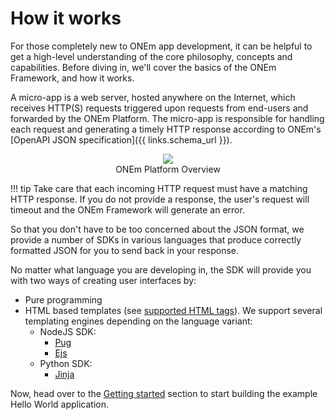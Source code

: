 # How it works

For those completely new to ONEm app development, it can be helpful to get a high-level understanding of the core philosophy, concepts and capabilities. Before diving in, we'll cover the basics of the ONEm Framework, and how it works.

A micro-app is a web server, hosted anywhere on the Internet, which receives HTTP(S) requests triggered upon requests from end-users and forwarded by the ONEm Platform.  The micro-app is responsible for handling each request and generating a timely HTTP response according to ONEm's [OpenAPI JSON specification]({{ links.schema_url }}).

<figure style="text-align:center">
    <img src="/assets/onem_platform_diagram.png"/>
  <figcaption>ONEm Platform Overview</figcaption>
</figure>

!!! tip
    Take care that each incoming HTTP request must have a matching HTTP response.  If you do not provide a response, the user's request will timeout and the ONEm Framework will generate an error.

So that you don't have to be too concerned about the JSON format, we provide a number of SDKs in various languages that produce correctly formatted JSON for you to send back in your response.

No matter what language you are developing in, the SDK will provide you with two ways of creating user interfaces by:

- Pure programming
- HTML based templates (see [supported HTML tags](/building/html)). We support several templating engines depending on the language variant:
    - NodeJS SDK:
        - [Pug](https://pugjs.org/api/getting-started.html)
        - [Ejs](https://ejs.co/#install)
    - Python SDK:
        - [Jinja](https://palletsprojects.com/p/jinja/)

Now, head over to the [Getting started](/getting-started) section to start building the example Hello World application.
